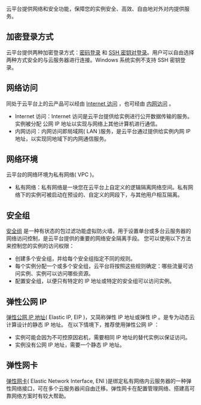 云平台提供网络和安全功能，保障您的实例安全、高效、自由地对外对内提供服务。

## 加密登录方式
云平台提供两种加密登录方式：[密码登录](/doc/product/213/6093) 和 [SSH 密钥对登录](/doc/product/213/6092)。用户可以自由选择两种方式安全的与云服务器进行连接。Windows 系统实例不支持 SSH 密钥登录。

## 网络访问
同处于云平台上的云产品可以经由 [Internet 访问](/doc/product/213/5224) ，也可经由 [内网访问](/doc/product/213/5225) 。
 - Internet 访问：Internet 访问是云平台提供给实例进行公开数据传输的服务。实例被分配 公网 IP 地址以实现与网络上其他计算机进行通信。
 - 内网访问：内网访问即局域网( LAN )服务，是云平台通过提供给实例内网 IP 地址，以实现同地域下的内网通信服务。

## 网络环境
云平台的网络环境为私有网络( VPC )。
 - 私有网络：私有网络是一块您在云平台上自定义的逻辑隔离网络空间。私有网络下的实例可被启动在预设的、自定义的网段下，与其他用户相互隔离。

## 安全组
[安全组](/doc/product/213/5221) 是一种有状态的包过滤功能虚拟防火墙，用于设置单台或多台云服务器的网络访问控制，是云平台提供的重要的网络安全隔离手段。
您可以使用以下方法来控制您的实例的访问权限：
 - 创建多个安全组，并给每个安全组指定不同的规则。
 - 每个实例分配一个或多个安全组，云平台将按照这些规则确定：哪些流量可访问实例、实例可以访问哪些资源。
 - 配置安全组，以便只有特定的 IP 地址或特定的安全组可以访问实例。

## 弹性公网 IP
[弹性公网 IP 地址](/doc/product/213/5733)( Elastic IP, EIP )，又简称弹性 IP 地址或弹性 IP 。是专为动态云计算设计的静态 IP 地址。
在以下情境下，推荐使用弹性公网 IP ：
 - 实例可能会因为不可控原因宕机，需要相同 IP 地址的替代实例以保证访问。
 - 实例没有公网 IP 地址，需要一个静态 IP 地址。

## 弹性网卡
[弹性网卡](/doc/product/213/6514)( Elastic Network Interface, ENI )是绑定私有网络内云服务器的一种弹性网络接口，可在多个云服务器间自由迁移。弹性网卡在配置管理网络、搭建高可靠网络方案时有较大帮助。

